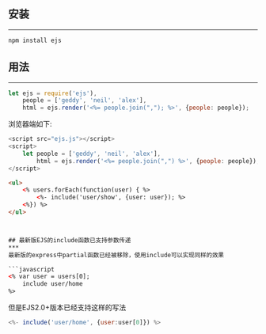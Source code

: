 ## 安装
***

```bash
npm install ejs
```

## 用法
***

```javascript
let ejs = require('ejs'),
	people = ['geddy', 'neil', 'alex'],
	html = ejs.render('<%= people.join(","); %>', {people: people});
```

浏览器端如下:

```javascript
<script src="ejs.js"></script>
<script>
	let people = ['geddy', 'neil', 'alex'],
		html = ejs.render('<%= people.join(",") %>', {people: people});
</script>
```

```html
<ul>
	<% users.forEach(function(user) { %> 
		<%- include('user/show', {user: user}); %>
	<%}) %>
</ul>



## 最新版EJS的include函数已支持参数传递
***
最新版的express中partial函数已经被移除，使用include可以实现同样的效果

```javascript
<% var user = users[0];
	include user/home
%>
```

但是EJS2.0+版本已经支持这样的写法

```javascript
<%- include('user/home', {user:user[0]}) %>
```
